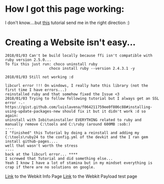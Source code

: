 # How I got this page working:
I don't know....but [this](https://programminghistorian.org/lessons/building-static-sites-with-jekyll-github-pages) tutorial send me in the right direction :)

# Creating a Website isn't easy...

	2018/01/03 Can't be build locally because ffi isn't compatible with ruby version 2.5.0...
	To fix this just run: choco uninstall ruby
						choco install ruby --version 2.4.3.1 -y

	2018/01/03 Still not working :d
	
	libcurl error !!! On windows, I really hate this library (not the first time I have errors...)
	reinstalled ruby and that somehow fixed the Issue <3
	2018/01/03 Trying to follow following tutorial but I always get an SSL error -.-
	https://gist.github.com/luislavena/f064211759ee0f806c88#installing-using-update-packages-new should fix it but it didn't work :d so again:
	uninstall with Iobituninstaller EVERYTHING related to ruby and manually remove C:\tools and C:\ruby (around 600MB :sob:)
	----
	I "finished" this Tutorial by doing a reinstall and adding my C:\tools\ruby24 to the config.yml of the devkit and the I ran gem install github-pages....
	well that wasn't worth the stress
	----
	back at the libcurl error... ****
	I screwed that Tutorial and did something else...
	Yeah I know I have a lot of stamina but in my mindset everything is crap if there are no solutions on google.

[Link](https://gnarmagon.github.io/info.html) to the Webkit Info Page
[Link](https://gnarmagon.github.io/webkit.html) to the Webkit Payload test page